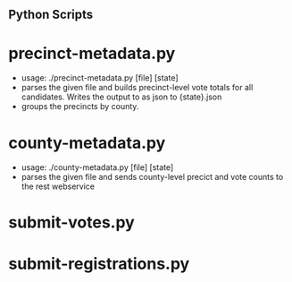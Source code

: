 ## Python Scripts

# precinct-metadata.py
  - usage: ./precinct-metadata.py [file] [state]
  - parses the given file and builds precinct-level vote totals for all
    candidates.  Writes the output to as json to {state}.json
  - groups the precincts by county.
# county-metadata.py
  - usage: ./county-metadata.py [file] [state]
  - parses the given file and sends county-level precict and vote counts to the rest webservice
# submit-votes.py
# submit-registrations.py
